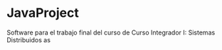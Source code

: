 # JavaProject
Software para el trabajo final del curso de Curso Integrador I: Sistemas Distribuidos
as
